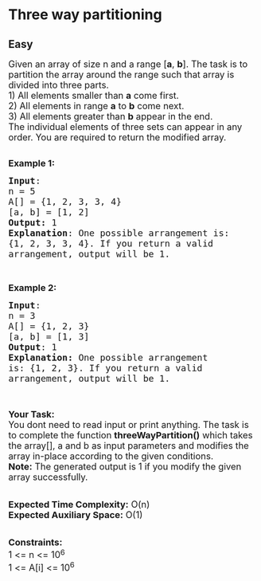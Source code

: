 # Three way partitioning
## Easy
<div class="problems_problem_content__Xm_eO"><p><span style="font-size:18px">Given an array of size n&nbsp;and a range [<strong>a</strong>, <strong>b</strong>]. The task is to partition the array around the range such that array is divided into three parts.<br>
1) All elements smaller than <strong>a</strong> come first.<br>
2) All elements in range <strong>a</strong> to <strong>b</strong> come next.<br>
3) All elements greater than <strong>b</strong> appear in the end.<br>
The individual elements of three sets can appear in any order. You are required to return the modified array.</span></p>

<p><br>
<span style="font-size:18px"><strong>Example 1:</strong></span></p>

<pre><span style="font-size:18px"><strong>Input</strong>: 
n = 5
A[] = {1, 2, 3, 3, 4}
[a, b] = [1, 2]
<strong>Output:</strong> 1
<strong>Explanation</strong>: One possible arrangement is:
{1, 2, 3, 3, 4}. If you return a valid
arrangement, output will be 1.</span>

</pre>

<p><br>
<span style="font-size:18px"><strong>Example 2:</strong></span></p>

<pre><span style="font-size:18px"><strong>Input</strong>: 
n = 3 
A[] = {1, 2, 3}
[a, b] = [1, 3]
<strong>Output</strong>: 1
<strong>Explanation: </strong>One possible arrangement 
is: {1, 2, 3}. If you return a valid
arrangement, output will be 1.

</span>
</pre>

<p><span style="font-size:18px"><strong>Your Task: </strong><br>
You dont need to read input or print anything.&nbsp;The task is to complete the function <strong>threeWayPartition()</strong> which takes the array[], a and b as input parameters and modifies the array in-place according to the given conditions.<br>
<strong>Note:</strong> The generated output is 1 if you modify the given array successfully.</span><br>
<br>
<br>
<span style="font-size:18px"><strong>Expected Time Complexity:</strong>&nbsp;O(n)<br>
<strong>Expected Auxiliary Space:</strong>&nbsp;O(1)</span><br>
<br>
<br>
<span style="font-size:18px"><strong>Constraints:</strong></span><br>
<span style="font-size:18px">1 &lt;= n&nbsp;&lt;= 10</span><sup><span style="font-size:15px">6</span></sup><br>
<span style="font-size:18px">1 &lt;= A[i] &lt;= 10<sup>6</sup></span></p>
</div>